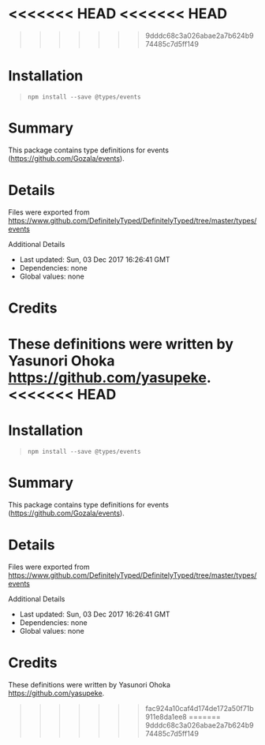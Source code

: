 <<<<<<< HEAD
<<<<<<< HEAD
=======
>>>>>>> 9dddc68c3a026abae2a7b624b974485c7d5ff149
# Installation
> `npm install --save @types/events`

# Summary
This package contains type definitions for events (https://github.com/Gozala/events).

# Details
Files were exported from https://www.github.com/DefinitelyTyped/DefinitelyTyped/tree/master/types/events

Additional Details
 * Last updated: Sun, 03 Dec 2017 16:26:41 GMT
 * Dependencies: none
 * Global values: none

# Credits
These definitions were written by Yasunori Ohoka <https://github.com/yasupeke>.
<<<<<<< HEAD
=======
# Installation
> `npm install --save @types/events`

# Summary
This package contains type definitions for events (https://github.com/Gozala/events).

# Details
Files were exported from https://www.github.com/DefinitelyTyped/DefinitelyTyped/tree/master/types/events

Additional Details
 * Last updated: Sun, 03 Dec 2017 16:26:41 GMT
 * Dependencies: none
 * Global values: none

# Credits
These definitions were written by Yasunori Ohoka <https://github.com/yasupeke>.
>>>>>>> fac924a10caf4d174de172a50f71b911e8da1ee8
=======
>>>>>>> 9dddc68c3a026abae2a7b624b974485c7d5ff149
